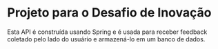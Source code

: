 # Projeto para o Desafio de Inovação

Esta API é construída usando Spring e é usada para receber feedback coletado pelo lado do usuário e armazená-lo em um banco de dados.
